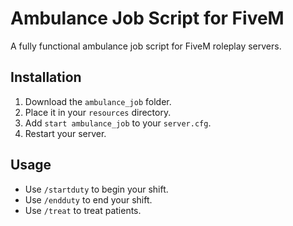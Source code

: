 # Ambulance Job Script for FiveM

A fully functional ambulance job script for FiveM roleplay servers.

## Installation
1. Download the `ambulance_job` folder.
2. Place it in your `resources` directory.
3. Add `start ambulance_job` to your `server.cfg`.
4. Restart your server.

## Usage
- Use `/startduty` to begin your shift.
- Use `/endduty` to end your shift.
- Use `/treat` to treat patients.